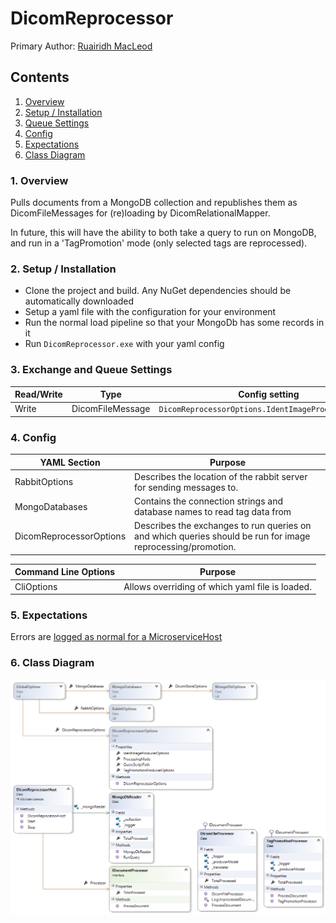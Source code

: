 # DicomReprocessor

Primary Author: [Ruairidh MacLeod](https://github.com/Ruairidh)

## Contents
 1. [Overview](#1-overview)
 2. [Setup / Installation](#2-setup--installation)
 3. [Queue Settings](#3-queue-settings)
 4. [Config](#4-config)
 5. [Expectations](#5-expectations)
 6. [Class Diagram](#6-class-diagram)

### 1. Overview
Pulls documents from a MongoDB collection and republishes them as DicomFileMessages for (re)loading by DicomRelationalMapper.

In future, this will have the ability to both take a query to run on MongoDB, and run in a 'TagPromotion' mode (only selected tags are reprocessed).

### 2. Setup / Installation
- Clone the project and build. Any NuGet dependencies should be automatically downloaded
- Setup a yaml file with the configuration for your environment
- Run the normal load pipeline so that your MongoDb has some records in it
- Run `DicomReprocessor.exe` with your yaml config

### 3. Exchange and Queue Settings

| Read/Write | Type | Config setting |
| ------------- | ------------- |------------- |
| Write | DicomFileMessage | `DicomReprocessorOptions.IdentImageProducerOptions` |

### 4. Config
| YAML Section  | Purpose |
| ------------- | ------------- |
| RabbitOptions | Describes the location of the rabbit server for sending messages to. |
| MongoDatabases | Contains the connection strings and database names to read tag data from |
| DicomReprocessorOptions | Describes the exchanges to run queries on and which queries should be run for image reprocessing/promotion. |


| Command Line Options | Purpose |
| ------------- | ------------- |
|CliOptions | Allows overriding of which yaml file is loaded. |

### 5. Expectations
Errors are [logged as normal for a MicroserviceHost](../../common/Smi.Common/README.md#logging)

### 6. Class Diagram
![Class Diagram](./Images/ClassDiagram.png)

